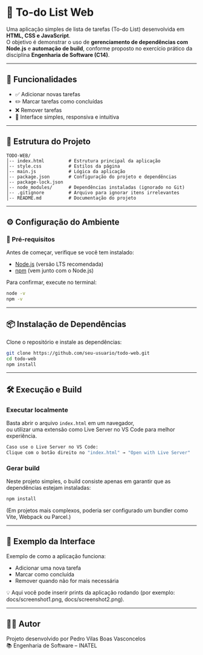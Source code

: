 # 📝 To-do List Web

Uma aplicação simples de lista de tarefas (To-do List) desenvolvida em **HTML, CSS e JavaScript**.  
O objetivo é demonstrar o uso de **gerenciamento de dependências com Node.js** e **automação de build**, conforme proposto no exercício prático da disciplina **Engenharia de Software (C14)**.

---

## 🚀 Funcionalidades
- ✅ Adicionar novas tarefas  
- ✏️ Marcar tarefas como concluídas  
- ❌ Remover tarefas  
- 🎨 Interface simples, responsiva e intuitiva  

---

## 📂 Estrutura do Projeto
```
TODO-WEB/
│-- index.html         # Estrutura principal da aplicação
│-- style.css          # Estilos da página
│-- main.js            # Lógica da aplicação
│-- package.json       # Configuração do projeto e dependências
│-- package-lock.json
│-- node_modules/      # Dependências instaladas (ignorado no Git)
│-- .gitignore         # Arquivo para ignorar itens irrelevantes
│-- README.md          # Documentação do projeto
```

---

## ⚙️ Configuração do Ambiente

### 🔹 Pré-requisitos
Antes de começar, verifique se você tem instalado:
- [Node.js](https://nodejs.org/) (versão LTS recomendada)  
- [npm](https://www.npmjs.com/) (vem junto com o Node.js)  

Para confirmar, execute no terminal:
```bash
node -v
npm -v
```

---

## 📦 Instalação de Dependências

Clone o repositório e instale as dependências:

```bash
git clone https://github.com/seu-usuario/todo-web.git
cd todo-web
npm install
```

---

## 🛠️ Execução e Build

### Executar localmente
Basta abrir o arquivo `index.html` em um navegador,  
ou utilizar uma extensão como Live Server no VS Code para melhor experiência.

```bash
Caso use o Live Server no VS Code:
Clique com o botão direito no "index.html" → "Open with Live Server"
```

### Gerar build
Neste projeto simples, o build consiste apenas em garantir que as dependências estejam instaladas:

```bash
npm install
```
(Em projetos mais complexos, poderia ser configurado um bundler como Vite, Webpack ou Parcel.)

---

## 📸 Exemplo da Interface

Exemplo de como a aplicação funciona:

- Adicionar uma nova tarefa
- Marcar como concluída
- Remover quando não for mais necessária

💡 Aqui você pode inserir prints da aplicação rodando (por exemplo: docs/screenshot1.png, docs/screenshot2.png).

---

## 👨‍💻 Autor

Projeto desenvolvido por Pedro Vilas Boas Vasconcelos  
📚 Engenharia de Software – INATEL
